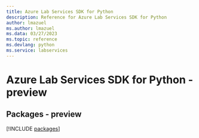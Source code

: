 ```yaml
---
title: Azure Lab Services SDK for Python
description: Reference for Azure Lab Services SDK for Python
author: lmazuel
ms.author: lmazuel
ms.data: 03/27/2023
ms.topic: reference
ms.devlang: python
ms.service: labservices
---
```

# Azure Lab Services SDK for Python - preview
## Packages - preview
[!INCLUDE [packages](lab-services-index.md)]